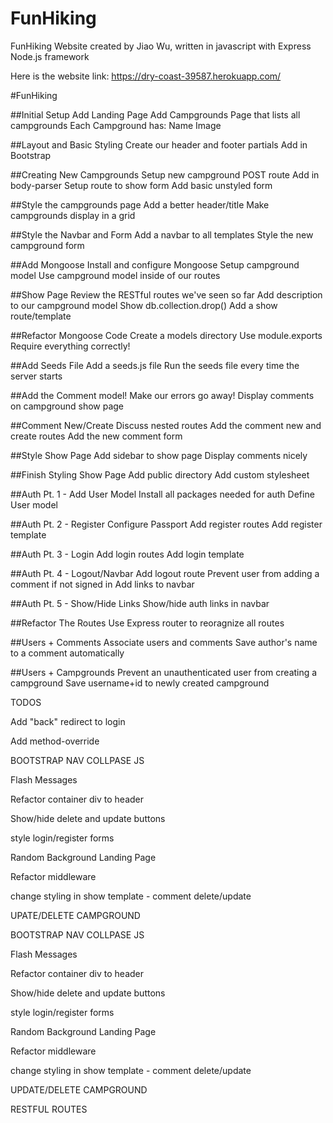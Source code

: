 # FunHiking
FunHiking Website created by Jiao Wu, written in javascript with Express Node.js framework


Here is the website link: https://dry-coast-39587.herokuapp.com/

#FunHiking

##Initial Setup
Add Landing Page
Add Campgrounds Page that lists all campgrounds
Each Campground has:
Name
Image


##Layout and Basic Styling
Create our header and footer partials
Add in Bootstrap


##Creating New Campgrounds
Setup new campground POST route
Add in body-parser
Setup route to show form
Add basic unstyled form


##Style the campgrounds page
Add a better header/title
Make campgrounds display in a grid


##Style the Navbar and Form
Add a navbar to all templates
Style the new campground form


##Add Mongoose
Install and configure Mongoose
Setup campground model
Use campground model inside of our routes


##Show Page
Review the RESTful routes we've seen so far
Add description to our campground model
Show db.collection.drop()
Add a show route/template

##Refactor Mongoose Code
Create a models directory
Use module.exports
Require everything correctly!

##Add Seeds File
Add a seeds.js file
Run the seeds file every time the server starts

##Add the Comment model!
Make our errors go away!
Display comments on campground show page

##Comment New/Create
Discuss nested routes
Add the comment new and create routes
Add the new comment form


##Style Show Page
Add sidebar to show page
Display comments nicely

##Finish Styling Show Page
Add public directory
Add custom stylesheet

##Auth Pt. 1 - Add User Model
Install all packages needed for auth
Define User model

##Auth Pt. 2 - Register
Configure Passport
Add register routes
Add register template

##Auth Pt. 3 - Login
Add login routes
Add login template

##Auth Pt. 4 - Logout/Navbar
Add logout route
Prevent user from adding a comment if not signed in
Add links to navbar

##Auth Pt. 5 - Show/Hide Links
Show/hide auth links in navbar

##Refactor The Routes
Use Express router to reoragnize all routes

##Users + Comments
Associate users and comments
Save author's name to a comment automatically

##Users + Campgrounds
Prevent an unauthenticated user from creating a campground
Save username+id to newly created campground

TODOS

Add "back" redirect to login

Add method-override

BOOTSTRAP NAV COLLPASE JS

Flash Messages

Refactor container div to header

Show/hide delete and update buttons

style login/register forms

Random Background Landing Page

Refactor middleware

change styling in show template - comment delete/update

UPATE/DELETE CAMPGROUND

BOOTSTRAP NAV COLLPASE JS

Flash Messages

Refactor container div to header

Show/hide delete and update buttons

style login/register forms

Random Background Landing Page

Refactor middleware

change styling in show template - comment delete/update

UPDATE/DELETE CAMPGROUND

RESTFUL ROUTES
